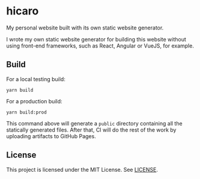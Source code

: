 # hicaro

My personal website built with its own static website generator.

I wrote my own static website generator for building this website without using
front-end frameworks, such as React, Angular or VueJS, for example.

## Build

For a local testing build:

```
yarn build
```

For a production build:

```
yarn build:prod
```

This command above will generate a `public` directory containing all the statically generated files. After that, CI will do the rest of the work
by uploading artifacts to GitHub Pages.

## License

This project is licensed under the MIT License. See [LICENSE](./LICENSE).
